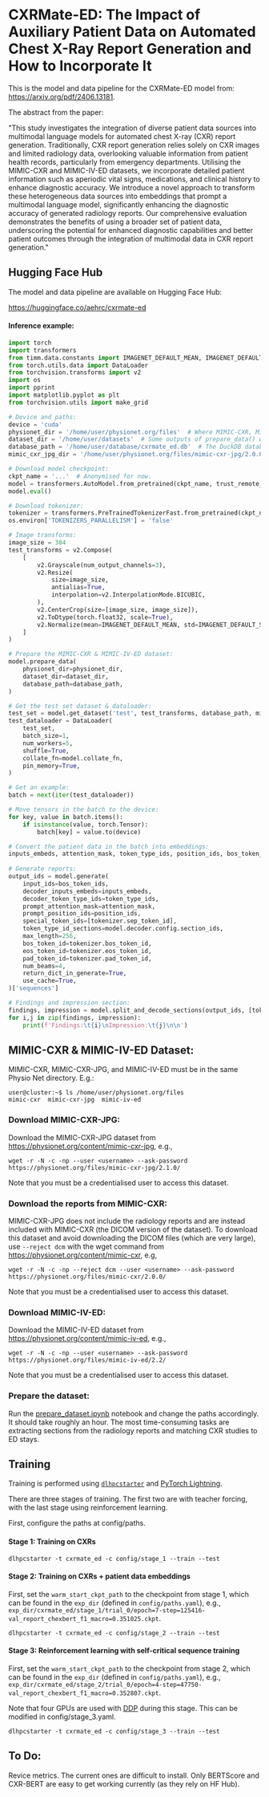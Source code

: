 # CXRMate-ED: The Impact of Auxiliary Patient Data on Automated Chest X-Ray Report Generation and How to Incorporate It

This is the model and data pipeline for the CXRMate-ED model from: https://arxiv.org/pdf/2406.13181.

The abstract from the paper:

"This study investigates the integration of diverse patient data sources into multimodal language models for automated chest X-ray (CXR) report generation. Traditionally, CXR report generation relies solely on CXR images and limited radiology data, overlooking valuable information from patient health records, particularly from emergency departments. Utilising the MIMIC-CXR and MIMIC-IV-ED datasets, we incorporate detailed patient information such as aperiodic vital signs, medications, and clinical history to enhance diagnostic accuracy. We introduce a novel approach to transform these heterogeneous data sources into embeddings that prompt a multimodal language model, significantly enhancing the diagnostic accuracy of generated radiology reports. Our comprehensive evaluation demonstrates the benefits of using a broader set of patient data, underscoring the potential for enhanced diagnostic capabilities and better patient outcomes through the integration of multimodal data in CXR report generation."

## Hugging Face Hub
The model and data pipeline are available on Hugging Face Hub:

https://huggingface.co/aehrc/cxrmate-ed

#### Inference example:

```python
import torch
import transformers
from timm.data.constants import IMAGENET_DEFAULT_MEAN, IMAGENET_DEFAULT_STD
from torch.utils.data import DataLoader
from torchvision.transforms import v2
import os
import pprint
import matplotlib.pyplot as plt
from torchvision.utils import make_grid

# Device and paths:
device = 'cuda'
physionet_dir = '/home/user/physionet.org/files'  # Where MIMIC-CXR, MIMIC-CXR-JPG, and MIMIC-IV-ED are stored.
dataset_dir = '/home/user/datasets'  # Some outputs of prepare_data() will be stored here, e.g, the report sections.
database_path = '/home/user/database/cxrmate_ed.db'  # The DuckDB database used to manage the tables of the dataset will be saved here.
mimic_cxr_jpg_dir = '/home/user/physionet.org/files/mimic-cxr-jpg/2.0.0/files'  # The path to the JPG images of MIMIC-CXR-JPG. This could be different to physionet_dir to leverage faster storage.

# Download model checkpoint:
ckpt_name = '...'  # Anonymised for now.
model = transformers.AutoModel.from_pretrained(ckpt_name, trust_remote_code=True).to(device=device)
model.eval()

# Download tokenizer:
tokenizer = transformers.PreTrainedTokenizerFast.from_pretrained(ckpt_name)
os.environ['TOKENIZERS_PARALLELISM'] = 'false'

# Image transforms:
image_size = 384
test_transforms = v2.Compose(
    [
        v2.Grayscale(num_output_channels=3),
        v2.Resize(
            size=image_size, 
            antialias=True,
            interpolation=v2.InterpolationMode.BICUBIC,
        ),
        v2.CenterCrop(size=[image_size, image_size]),
        v2.ToDtype(torch.float32, scale=True),
        v2.Normalize(mean=IMAGENET_DEFAULT_MEAN, std=IMAGENET_DEFAULT_STD),
    ]
)

# Prepare the MIMIC-CXR & MIMIC-IV-ED dataset:
model.prepare_data(
    physionet_dir=physionet_dir,
    dataset_dir=dataset_dir,
    database_path=database_path,
)

# Get the test set dataset & dataloader:
test_set = model.get_dataset('test', test_transforms, database_path, mimic_cxr_jpg_dir)
test_dataloader = DataLoader(
    test_set,
    batch_size=1, 
    num_workers=5,
    shuffle=True,
    collate_fn=model.collate_fn,
    pin_memory=True,
)

# Get an example:
batch = next(iter(test_dataloader))

# Move tensors in the batch to the device:
for key, value in batch.items():
    if isinstance(value, torch.Tensor):
        batch[key] = value.to(device)

# Convert the patient data in the batch into embeddings:
inputs_embeds, attention_mask, token_type_ids, position_ids, bos_token_ids = model.prepare_inputs(tokenizer=tokenizer, **batch)
    
# Generate reports:
output_ids = model.generate(
    input_ids=bos_token_ids,
    decoder_inputs_embeds=inputs_embeds,
    decoder_token_type_ids=token_type_ids,
    prompt_attention_mask=attention_mask,
    prompt_position_ids=position_ids,
    special_token_ids=[tokenizer.sep_token_id],
    token_type_id_sections=model.decoder.config.section_ids,
    max_length=256,
    bos_token_id=tokenizer.bos_token_id,
    eos_token_id=tokenizer.eos_token_id,
    pad_token_id=tokenizer.pad_token_id,
    num_beams=4,
    return_dict_in_generate=True,
    use_cache=True,
)['sequences']

# Findings and impression section:
findings, impression = model.split_and_decode_sections(output_ids, [tokenizer.sep_token_id, tokenizer.eos_token_id], tokenizer)
for i,j in zip(findings, impression):
    print(f'Findings:\t{i}\nImpression:\t{j}\n\n')

```

## MIMIC-CXR & MIMIC-IV-ED Dataset:

MIMIC-CXR, MIMIC-CXR-JPG, and MIMIC-IV-ED must be in the same Physio Net directory. E.g.:

```shell
user@cluster:~$ ls /home/user/physionet.org/files
mimic-cxr  mimic-cxr-jpg  mimic-iv-ed
```

### Download MIMIC-CXR-JPG:
Download the MIMIC-CXR-JPG dataset from https://physionet.org/content/mimic-cxr-jpg, e.g.,
```shell
wget -r -N -c -np --user <username> --ask-password https://physionet.org/files/mimic-cxr-jpg/2.1.0/
```
Note that you must be a credentialised user to access this dataset.

### Download the reports from MIMIC-CXR:
MIMIC-CXR-JPG does not include the radiology reports and are instead included with MIMIC-CXR (the DICOM version of the dataset). To download this dataset and avoid downloading the DICOM files (which are very large), use `--reject dcm` with the wget command from https://physionet.org/content/mimic-cxr, e.g, 
```shell
wget -r -N -c -np --reject dcm --user <username> --ask-password https://physionet.org/files/mimic-cxr/2.0.0/
```
Note that you must be a credentialised user to access this dataset.

### Download MIMIC-IV-ED:
Download the MIMIC-IV-ED dataset from https://physionet.org/content/mimic-iv-ed, e.g.,
```shell
wget -r -N -c -np --user <username> --ask-password https://physionet.org/files/mimic-iv-ed/2.2/
```
Note that you must be a credentialised user to access this dataset.

### Prepare the dataset:
Run the [prepare_dataset.ipynb](https://github.com/aehrc/anon/blob/main/prepare_dataset.ipynb) notebook and change the paths accordingly. It should take roughly an hour. The most time-consuming tasks are extracting sections from the radiology reports and matching CXR studies to ED stays.

## Training

Training is performed using [`dlhpcstarter`](https://github.com/csiro-mlai/dl_hpc_starter_pack) and [PyTorch Lightning](https://lightning.ai).

There are three stages of training. The first two are with teacher forcing, with the last stage using reinforcement learning.

First, configure the paths at config/paths.

#### Stage 1: Training on CXRs

```shell
dlhpcstarter -t cxrmate_ed -c config/stage_1 --train --test
```

#### Stage 2: Training on CXRs + patient data embeddings

First, set the `warm_start_ckpt_path` to the checkpoint from stage 1, which can be found in the `exp_dir` (defined in `config/paths.yaml`), e.g., `exp_dir/cxrmate_ed/stage_1/trial_0/epoch=7-step=125416-val_report_chexbert_f1_macro=0.351025.ckpt`.

```shell
dlhpcstarter -t cxrmate_ed -c config/stage_2 --train --test
```

#### Stage 3: Reinforcement learning with self-critical sequence training

First, set the `warm_start_ckpt_path` to the checkpoint from stage 2, which can be found in the `exp_dir` (defined in `config/paths.yaml`), e.g., `exp_dir/cxrmate_ed/stage_2/trial_0/epoch=4-step=47750-val_report_chexbert_f1_macro=0.352807.ckpt`.

Note that four GPUs are used with [DDP](https://lightning.ai/docs/pytorch/stable/accelerators/gpu_intermediate.html#distributed-data-parallel) during this stage. This can be modified in config/stage_3.yaml.

```shell
dlhpcstarter -t cxrmate_ed -c config/stage_3 --train --test
```

## To Do:

Revice metrics. The current ones are difficult to install. Only BERTScore and CXR-BERT are easy to get working currently (as they rely on HF Hub).
